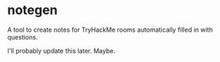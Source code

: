 # notegen

A tool to create notes for TryHackMe rooms automatically filled in with questions.


I'll probably update this later. Maybe.